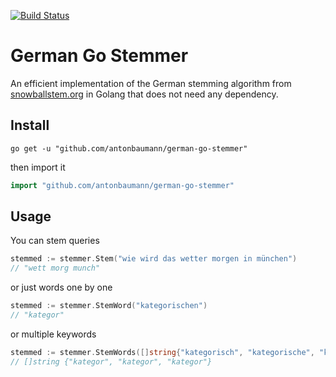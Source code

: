 [![Build Status](https://github.com/antonbaumann/german-go-stemmer/workflows/Go/badge.svg)](https://github.com/antonbaumann/german-go-stemmer/actions?workflow=Go)

# German Go Stemmer
An efficient implementation of the German stemming algorithm from [snowballstem.org](https://snowballstem.org/algorithms/german/stemmer.html) in Golang that does not need any dependency.


## Install
```console
go get -u "github.com/antonbaumann/german-go-stemmer"
```
then import it
```go
import "github.com/antonbaumann/german-go-stemmer"
```
## Usage
You can stem queries
```go
stemmed := stemmer.Stem("wie wird das wetter morgen in münchen")
// "wett morg munch"
```

or just words one by one
```go
stemmed := stemmer.StemWord("kategorischen")
// "kategor"
```

or multiple keywords
```go
stemmed := stemmer.StemWords([]string{"kategorisch", "kategorische", "kategorischen"})
// []string {"kategor", "kategor", "kategor"}
```
